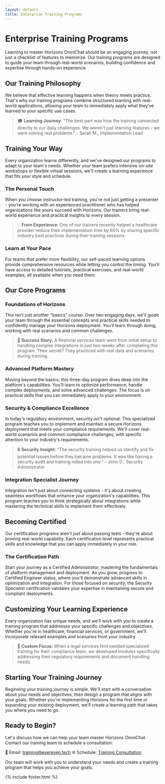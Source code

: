 ```yaml
---
layout: default
title: Enterprise Training Programs
---
```


# Enterprise Training Programs

Learning to master Horizons OmniChat should be an engaging journey, not just a checklist of features to memorize. Our training programs are designed to guide your team through real-world scenarios, building confidence and expertise through hands-on experience.

## Our Training Philosophy

We believe that effective learning happens when theory meets practice. That's why our training programs combine structured learning with real-world applications, allowing your team to immediately apply what they've learned to your specific use cases.

> 🎓 **Learning Journey**: "The best part was how the training connected directly to our daily challenges. We weren't just learning features - we were solving real problems." - Sarah M., Implementation Lead

## Training Your Way

Every organization learns differently, and we've designed our programs to adapt to your team's needs. Whether your team prefers intensive on-site workshops or flexible virtual sessions, we'll create a learning experience that fits your style and schedule.

### The Personal Touch

When you choose instructor-led training, you're not just getting a presenter - you're working with an experienced practitioner who has helped organizations like yours succeed with Horizons. Our trainers bring real-world experience and practical insights to every session.

> 💡 **From Experience**: One of our trainers recently helped a healthcare provider reduce their implementation time by 60% by sharing specific industry best practices during their training sessions.

### Learn at Your Pace

For teams that prefer more flexibility, our self-paced learning options provide comprehensive resources while letting you control the timing. You'll have access to detailed tutorials, practical exercises, and real-world examples, all available when you need them.

## Our Core Programs

### Foundations of Horizons

This isn't just another "basics" course. Over two engaging days, we'll guide your team through the essential concepts and practical skills needed to confidently manage your Horizons deployment. You'll learn through doing, working with real scenarios and common challenges.

> 🌟 **Success Story**: A financial services team went from initial setup to handling complex integrations in just two weeks after completing this program. Their secret? They practiced with real data and scenarios during training.

### Advanced Platform Mastery

Moving beyond the basics, this three-day program dives deep into the platform's capabilities. You'll learn to optimize performance, handle complex deployments, and solve advanced challenges. The focus is on practical skills that you can immediately apply to your environment.

### Security & Compliance Excellence

In today's regulatory environment, security isn't optional. This specialized program teaches you to implement and maintain a secure Horizons deployment that meets your compliance requirements. We'll cover real-world scenarios and common compliance challenges, with specific attention to your industry's requirements.

> 🔒 **Security Insight**: "The security training helped us identify and fix potential issues before they became problems. It was like having a security audit and training rolled into one." - John D., Security Administrator

### Integration Specialist Journey

Integration isn't just about connecting systems - it's about creating seamless workflows that enhance your organization's capabilities. This program teaches you to think strategically about integrations while mastering the technical skills to implement them effectively.

## Becoming Certified

Our certification programs aren't just about passing tests - they're about proving real-world capability. Each certification level represents practical skills and knowledge that you can apply immediately in your role.

### The Certification Path

Start your journey as a Certified Administrator, mastering the fundamentals of platform management and deployment. As you grow, progress to Certified Engineer status, where you'll demonstrate advanced skills in optimization and integration. For those focused on security, the Security Specialist certification validates your expertise in maintaining secure and compliant deployments.

## Customizing Your Learning Experience

Every organization has unique needs, and we'll work with you to create a training program that addresses your specific challenges and objectives. Whether you're in healthcare, financial services, or government, we'll incorporate relevant examples and scenarios from your industry.

> 🎯 **Custom Focus**: When a legal services firm needed specialized training for their compliance team, we developed modules specifically addressing their regulatory requirements and document handling needs.

## Starting Your Training Journey

Beginning your training journey is simple. We'll start with a conversation about your needs and objectives, then design a program that aligns with your goals. Whether you're implementing Horizons for the first time or expanding your existing deployment, we'll create a learning path that takes you where you need to go.

## Ready to Begin?

Let's discuss how we can help your team master Horizons OmniChat. Contact our training team to schedule a consultation:

📧 Email: training@evereven.tech
🌐 Schedule: [Training Consultation](https://evereven.tech/en/training/)

Our team will work with you to understand your needs and create a training program that helps you achieve your goals.

{% include footer.html %}
